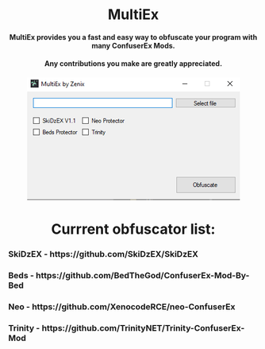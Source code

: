 <h1 align="center">MultiEx</h1>
<h4 align="center">MultiEx provides you a fast and easy way to obfuscate your program with many ConfuserEx Mods.<h4>
<h4 align="center">Any contributions you make are greatly appreciated.<h4>
  
<h4 align="center"><img src="https://github.com/Zenixas/MultiEx/blob/main/image/multiex.png?raw=true"><h4>

<h1 align="center">Currrent obfuscator list:</h1>
<h3>SkiDzEX - https://github.com/SkiDzEX/SkiDzEX</h3>
<h3>Beds - https://github.com/BedTheGod/ConfuserEx-Mod-By-Bed</h3>
<h3>Neo - https://github.com/XenocodeRCE/neo-ConfuserEx</h3>
<h3>Trinity - https://github.com/TrinityNET/Trinity-ConfuserEx-Mod</h3>
